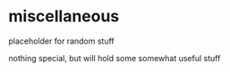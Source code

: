 miscellaneous
=============

placeholder for random stuff

nothing special, but will hold some somewhat useful stuff
